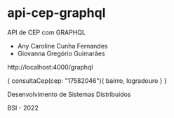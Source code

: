 # api-cep-graphql

API de CEP com GRAPHQL

- Any Caroline Cunha Fernandes
- Giovanna Gregório Guimarães

http://localhost:4000/graphql

{
  consultaCep(cep: "17582046"){
    bairro,
    logradouro
  }
}

Desenvolvimento de Sistemas Distribuidos

BSI - 2022
